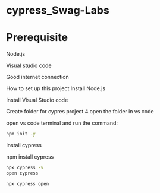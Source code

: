 # cypress_Swag-Labs
# Prerequisite
Node.js

Visual studio code

Good internet connection

How to set up this project
Install Node.js

Install Visual Studio code

Create folder for cypres project 4.open the folder in vs code

open vs code terminal and run the command:

```bash
npm init -y
```

Install cypress

npm install cypress

```bash
npx cypress -v
open cypress
```
```bash
npx cypress open
```

